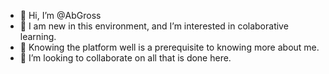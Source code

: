 - 👋 Hi, I’m @AbGross
- 👀 I am new in this environment, and I’m interested in colaborative learning.
- 🌱 Knowing the platform well is a prerequisite to knowing more about me. 
- 💞️ I’m looking to collaborate on all that is done here. 


<!---
ibgross/ibgross is a ✨ special ✨ repository because its `README.md` (this file) appears on your GitHub profile.
You can click the Preview link to take a look at your changes.
--->
